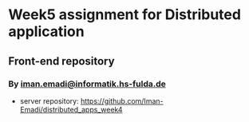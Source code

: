 # Week5 assignment for Distributed application

## Front-end repository

### By iman.emadi@informatik.hs-fulda.de

- server repository: https://github.com/Iman-Emadi/distributed_apps_week4
